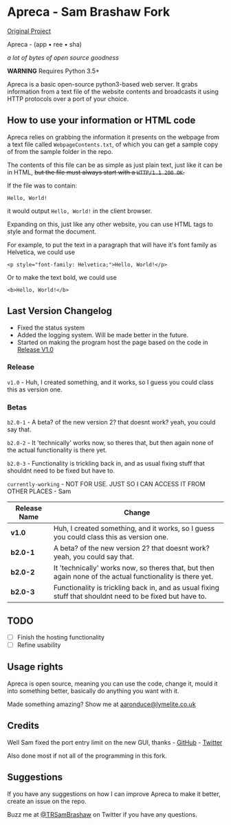 # Apreca - Sam Brashaw Fork
[Original Project](https://github.com/aaronduce/apreca)

Apreca - (app • ree • sha)

_a lot of bytes of open source goodness_

**WARNING** Requires Python 3.5+

Apreca is a basic open-source python3-based web server. It grabs information from a text file of the website contents and broadcasts it using HTTP protocols over a port of your choice.

## How to use your information or HTML code

Apreca relies on grabbing the information it presents on the webpage from a text file called ```WebpageContents.txt```, of which you can get a sample copy of from the sample folder in the repo.

The contents of this file can be as simple as just plain text, just like it can be in HTML, ~~but the file must always start with a ```HTTP/1.1 200 OK```.~~

If the file was to contain:
```
Hello, World!
```
it would output ```Hello, World!``` in the client browser.

Expanding on this, just like any other website, you can use HTML tags to style and format the document.

For example, to put the text in a paragraph that will have it's font family as Helvetica, we could use

```<p style="font-family: Helvetica;">Hello, World!</p>```

Or to make the text bold, we could use

```<b>Hello, World!</b>```

## Last Version Changelog

   - Fixed the status system
   - Added the logging system. Will be made better in the future.
   - Started on making the program host the page based on the code in [Release V1.0](https://github.com/sambrashaw/apreca/blob/master/version-hist/release/v1.0/apreca-web-server.py)

### Release

```v1.0``` - Huh, I created something, and it works, so I guess you could class this as version one.

### Betas

```b2.0-1``` - A beta? of the new version 2? that doesnt work? yeah, you could say that.

```b2.0-2``` - It 'technically' works now, so theres that, but then again none of the actual functionality is there yet.

```b2.0-3``` - Functionality is trickling back in, and as usual fixing stuff that shouldnt need to be fixed but have to.

```currently-working``` - NOT FOR USE. JUST SO I CAN ACCESS IT FROM OTHER PLACES - Sam

|**Release Name**|**Change**|
|----------------|----------|
|**v1.0**|Huh, I created something, and it works, so I guess you could class this as version one.|
|**b2.0-1**|A beta? of the new version 2? that doesnt work? yeah, you could say that.|
|**b2.0-2**|It 'technically' works now, so theres that, but then again none of the actual functionality is there yet.|
|**b2.0-3**|Functionality is trickling back in, and as usual fixing stuff that shouldnt need to be fixed but have to.|

## TODO
- [ ] Finish the hosting functionality
- [ ] Refine usability

## Usage rights

Apreca is open source, meaning you can use the code, change it, mould it into something better, basically do anything you want with it.

Made something amazing? Show me at aaronduce@lymelite.co.uk

## Credits

Well Sam fixed the port entry limit on the new GUI, thanks - [GitHub](https://github.com/sambrashaw) - [Twitter](https://twitter.com/trsambrashaw)

Also done most if not all of the programming in this fork.

## Suggestions

If you have any suggestions on how I can improve Apreca to make it better, create an issue on the repo.

Buzz me at [@TRSamBrashaw](https://twitter.com/sambrashaw) on Twitter if you have any questions.
